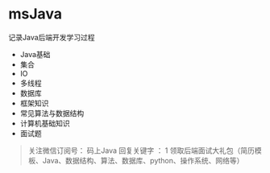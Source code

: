# msJava 
记录Java后端开发学习过程
+ Java基础
+ 集合
+ IO
+ 多线程
+ 数据库
+ 框架知识
+ 常见算法与数据结构
+ 计算机基础知识
+ 面试题
 > 关注微信订阅号： 码上Java 回复关键字 ： 1 领取后端面试大礼包（简历模板、Java、数据结构、算法、数据库、python、操作系统、网络等）
